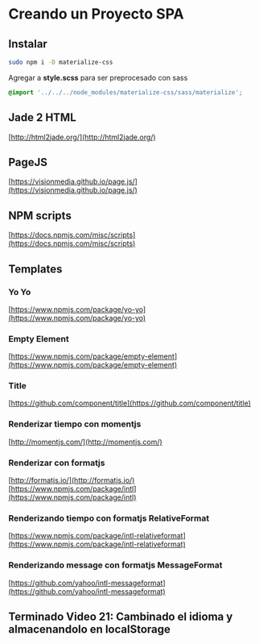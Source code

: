 # Creando un Proyecto SPA

## Instalar  
```bash
sudo npm i -D materialize-css
```

Agregar a **style.scss** para ser preprocesado con sass  
```css
@import '../../../node_modules/materialize-css/sass/materialize';
```  

## Jade 2 HTML
[http://html2jade.org/](http://html2jade.org/)

## PageJS
[https://visionmedia.github.io/page.js/](https://visionmedia.github.io/page.js/)

## NPM scripts
[https://docs.npmjs.com/misc/scripts](https://docs.npmjs.com/misc/scripts)

## Templates

### Yo Yo
[https://www.npmjs.com/package/yo-yo](https://www.npmjs.com/package/yo-yo)

### Empty Element
[https://www.npmjs.com/package/empty-element](https://www.npmjs.com/package/empty-element)

### Title
[https://github.com/component/title](https://github.com/component/title)

### Renderizar tiempo con momentjs
[http://momentjs.com/](http://momentjs.com/)

### Renderizar con formatjs
[http://formatjs.io/](http://formatjs.io/)
[https://www.npmjs.com/package/intl](https://www.npmjs.com/package/intl)

### Renderizando tiempo con formatjs RelativeFormat
[https://www.npmjs.com/package/intl-relativeformat](https://www.npmjs.com/package/intl-relativeformat)

### Renderizando message con formatjs MessageFormat
[https://github.com/yahoo/intl-messageformat](https://github.com/yahoo/intl-messageformat)

## Terminado Video 21: Cambinado el idioma y almacenandolo en localStorage
